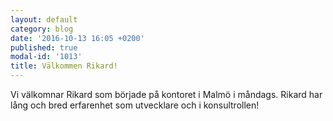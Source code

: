 ```yaml
---
layout: default
category: blog
date: '2016-10-13 16:05 +0200'
published: true
modal-id: '1013'
title: Välkommen Rikard!
---
```

Vi välkomnar Rikard som började på kontoret i Malmö i måndags. Rikard har lång och bred erfarenhet som utvecklare och i konsultrollen! 


